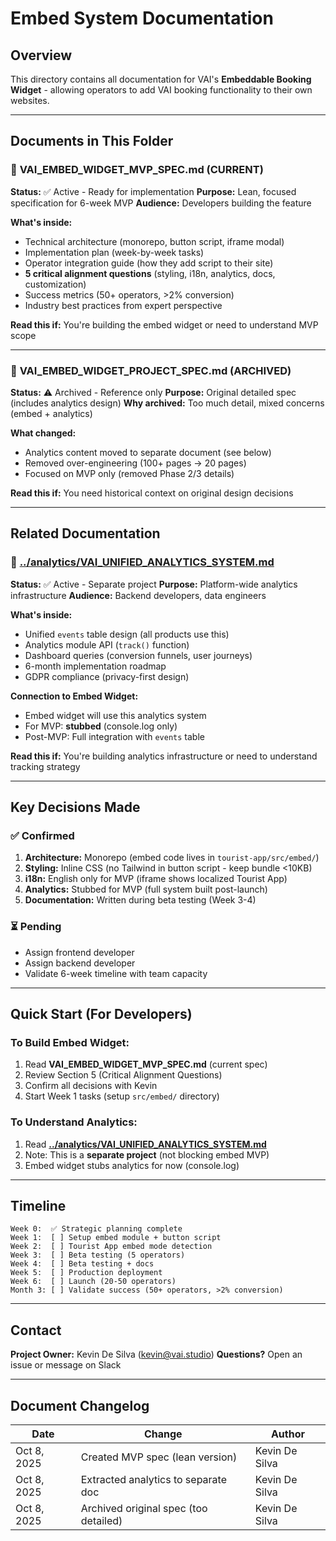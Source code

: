 # Embed System Documentation

## Overview
This directory contains all documentation for VAI's **Embeddable Booking Widget** - allowing operators to add VAI booking functionality to their own websites.

---

## Documents in This Folder

### 📘 **VAI_EMBED_WIDGET_MVP_SPEC.md** (CURRENT)
**Status:** ✅ Active - Ready for implementation
**Purpose:** Lean, focused specification for 6-week MVP
**Audience:** Developers building the feature

**What's inside:**
- Technical architecture (monorepo, button script, iframe modal)
- Implementation plan (week-by-week tasks)
- Operator integration guide (how they add script to their site)
- **5 critical alignment questions** (styling, i18n, analytics, docs, customization)
- Success metrics (50+ operators, >2% conversion)
- Industry best practices from expert perspective

**Read this if:** You're building the embed widget or need to understand MVP scope

---

### 📕 **VAI_EMBED_WIDGET_PROJECT_SPEC.md** (ARCHIVED)
**Status:** ⚠️ Archived - Reference only
**Purpose:** Original detailed spec (includes analytics design)
**Why archived:** Too much detail, mixed concerns (embed + analytics)

**What changed:**
- Analytics content moved to separate document (see below)
- Removed over-engineering (100+ pages → 20 pages)
- Focused on MVP only (removed Phase 2/3 details)

**Read this if:** You need historical context on original design decisions

---

## Related Documentation

### 📗 **[../analytics/VAI_UNIFIED_ANALYTICS_SYSTEM.md](../analytics/VAI_UNIFIED_ANALYTICS_SYSTEM.md)**
**Status:** ✅ Active - Separate project
**Purpose:** Platform-wide analytics infrastructure
**Audience:** Backend developers, data engineers

**What's inside:**
- Unified `events` table design (all products use this)
- Analytics module API (`track()` function)
- Dashboard queries (conversion funnels, user journeys)
- 6-month implementation roadmap
- GDPR compliance (privacy-first design)

**Connection to Embed Widget:**
- Embed widget will use this analytics system
- For MVP: **stubbed** (console.log only)
- Post-MVP: Full integration with `events` table

**Read this if:** You're building analytics infrastructure or need to understand tracking strategy

---

## Key Decisions Made

### ✅ Confirmed
1. **Architecture:** Monorepo (embed code lives in `tourist-app/src/embed/`)
2. **Styling:** Inline CSS (no Tailwind in button script - keep bundle <10KB)
3. **i18n:** English only for MVP (iframe shows localized Tourist App)
4. **Analytics:** Stubbed for MVP (full system built post-launch)
5. **Documentation:** Written during beta testing (Week 3-4)

### ⏳ Pending
- Assign frontend developer
- Assign backend developer
- Validate 6-week timeline with team capacity

---

## Quick Start (For Developers)

### To Build Embed Widget:
1. Read **VAI_EMBED_WIDGET_MVP_SPEC.md** (current spec)
2. Review Section 5 (Critical Alignment Questions)
3. Confirm all decisions with Kevin
4. Start Week 1 tasks (setup `src/embed/` directory)

### To Understand Analytics:
1. Read **[../analytics/VAI_UNIFIED_ANALYTICS_SYSTEM.md](../analytics/VAI_UNIFIED_ANALYTICS_SYSTEM.md)**
2. Note: This is a **separate project** (not blocking embed MVP)
3. Embed widget stubs analytics for now (console.log)

---

## Timeline

```
Week 0:  ✅ Strategic planning complete
Week 1:  [ ] Setup embed module + button script
Week 2:  [ ] Tourist App embed mode detection
Week 3:  [ ] Beta testing (5 operators)
Week 4:  [ ] Beta testing + docs
Week 5:  [ ] Production deployment
Week 6:  [ ] Launch (20-50 operators)
Month 3: [ ] Validate success (50+ operators, >2% conversion)
```

---

## Contact

**Project Owner:** Kevin De Silva (kevin@vai.studio)
**Questions?** Open an issue or message on Slack

---

## Document Changelog

| Date | Change | Author |
|------|--------|--------|
| Oct 8, 2025 | Created MVP spec (lean version) | Kevin De Silva |
| Oct 8, 2025 | Extracted analytics to separate doc | Kevin De Silva |
| Oct 8, 2025 | Archived original spec (too detailed) | Kevin De Silva |
